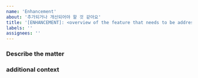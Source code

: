 ```yaml
---
name: 'Enhancement'
about: '추가되거나 개선되어야 할 것 같아요'
title: '[ENHANCEMENT]: <overview of the feature that needs to be addressed>'
labels: ''
assignees: ''
---
```


### **Describe the matter**

### **additional context**

